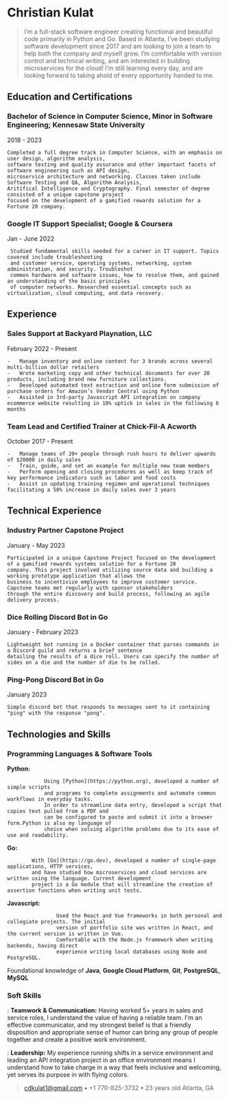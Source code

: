 Christian Kulat
============


> I’m a full-stack software engineer creating functional and beautiful code primarily in Python
> and Go. Based in Atlanta, I’ve been studying software development since 2017 and am looking 
> to join a team to help both the company and myself grow. I’m comfortable with version control 
> and technical writing, and am interested in building microservices for the cloud! I’m still 
>  learning every day, and am looking forward to taking ahold of every opportunity handed to me.


Education and Certifications
---------

### **Bachelor of Science in Computer Science, Minor in Software Engineering**; Kennesaw State University

2018 - 2023

    Completed a full degree track in Computer Science, with an emphasis on user design, algorithm analysis,
    software testing and quality assurance and other important facets of software engineering such as API design,
    microservice architecture and networking. Classes taken include Software Testing and QA, Algorithm Analysis,
    Aritifical Intelligence and Cryptography. Final semester of degree consisted of a unique capstone project
    focused on the development of a gamified rewards solution for a Fortune 20 company.

###   **Google IT Support Specialist**; Google & Coursera

Jan - June 2022

     Studied fundamental skills needed for a career in IT support. Topics covered include troubleshooting
     and customer service, operating systems, networking, system administration, and security. Troubleshot 
     common hardware and software issues, how to resolve them, and gained an understanding of the basic principles
     of computer networks. Researched essential concepts such as virtualization, cloud computing, and data recovery.

Experience
----------

### **Sales Support at Backyard Playnation, LLC**

February 2022 - Present

    -   Manage inventory and online content for 3 brands across several multi-billion dollar retailers
    -   Wrote marketing copy and other technical documents for over 20 products, including brand new furniture collections.
    -   Developed automated text extraction and online form submission of purchase orders for Amazon’s Vendor Central using Python
    -   Assisted in 3rd-party Javascript API integration on company ecommerce website resulting in 10% uptick in sales in the following 6 months


### **Team Lead and Certified Trainer at Chick-Fil-A Acworth**

October 2017 - Present

    -   Manage teams of 20+ people through rush hours to deliver upwards of $20000 in daily sales
    -   Train, guide, and set an example for multiple new team members
    -   Perform opening and closing procedures as well as keep track of key performance indicators such as labor and food costs
    -   Assist in updating training regimen and operational techniques facilitating a 50% increase in daily sales over 3 years

Technical Experience
--------------------

### **Industry Partner Capstone Project**

January - May 2023

    Participated in a unique Capstone Project focused on the development of a gamified rewards systems solution for a Fortune 20
    company. This project involved utilizing source data and building a working prototype application that allows the
    business to incentivize employees to improve customer service. Capstone teams met regularly with sponsor stakeholders
    through the entire discovery and build process, following an agile delivery process.

### **Dice Rolling Discord Bot in Go**

January - February 2023

    Lightweight bot running in a Docker container that parses commands in a Discord guild and returns a brief sentence 
    detailing the results of a dice roll. Users can specify the number of sides on a die and the number of die to be rolled.

### **Ping-Pong Discord Bot in Go**

January 2023

    Simple discord bot that responds to messages sent to it containing "ping" with the response "pong".


Technologies and Skills
--------------------

### Programming Languages & Software Tools

   **Python:** 
                
                Using [Python](https://python.org), developed a number of simple scripts
                and programs to complete assignments and automate common workflows in everyday tasks. 
                In order to streamline data entry, developed a script that copies text pulled from a PDF and
                can be configured to paste and submit it into a browser form.Python is also my language of 
                choice when solving algorithm problems due to its ease of use and readability.

   **Go:** 
           
            With [Go](https://go.dev), developed a number of single-page applications, HTTP services,
            and have studied how microservices and cloud services are written using the language. Current development 
            project is a Go module that will streamline the creation of assertion functions when writing unit tests.

   **Javascript:** 
                    
                    Used the React and Vue frameworks in both personal and collegiate projects. The initial
                    version of portfolio site was written in React, and the current version is written in Vue.
                    Comfortable with the Node.js framework when writing backends, having direct
                    experience writing local databases using Node and PostgreSQL.

   Foundational knowledge of  **Java**, **Google Cloud Platform**, **Git**, **PostgreSQL**, **MySQL**

### Soft Skills

:   **Teamwork & Communication:** Having worked 5+ years in sales and service roles, I understand the value of having a reliable
                                  team. I'm an effective communicator, and my strongest belief is that a friendly disposition and 
                                  appropriate sense of humor can bring any group of people together and create a positive work environment.

:   **Leadership:** My experience running shifts in a service environment and leading an API integration
                    project in an office environment means I understand how to take charge in a way that feels
                    inclusive and welcoming, yet serves its purpose in with flying colors.

> <cdkulat1@gmail.com> • +1 770-825-3732 • 23 years old
> Atlanta, GA
